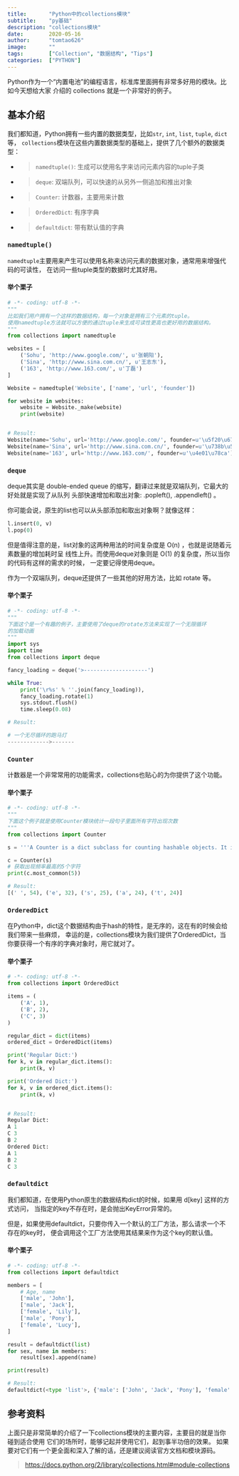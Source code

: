 ```yaml
---
title:       "Python中的collections模块"
subtitle:    "py基础"
description: "collections模块"
date:        2020-05-16
author:      "tomtao626"
image:       ""
tags:        ["Collection", "数据结构", "Tips"]
categories:  ["PYTHON"]
---
```


Python作为一个“内置电池”的编程语言，标准库里面拥有非常多好用的模块。比如今天想给大家 介绍的 collections 就是一个非常好的例子。

## 基本介绍
我们都知道，Python拥有一些内置的数据类型，比如`str`, `int`, `list`, `tuple`, `dict`等， `collections`模块在这些内置数据类型的基础上，提供了几个额外的数据类型：

+ > `namedtuple()`: 生成可以使用名字来访问元素内容的tuple子类
+ > `deque`: 双端队列，可以快速的从另外一侧追加和推出对象
+ > `Counter`: 计数器，主要用来计数
+ > `OrderedDict`: 有序字典
+ > `defaultdict`: 带有默认值的字典

### `namedtuple()`
`namedtuple`主要用来产生可以使用名称来访问元素的数据对象，通常用来增强代码的可读性， 在访问一些tuple类型的数据时尤其好用。

#### 举个栗子
```python
# -*- coding: utf-8 -*-
"""
比如我们用户拥有一个这样的数据结构，每一个对象是拥有三个元素的tuple。
使用namedtuple方法就可以方便的通过tuple来生成可读性更高也更好用的数据结构。
"""
from collections import namedtuple

websites = [
    ('Sohu', 'http://www.google.com/', u'张朝阳'),
    ('Sina', 'http://www.sina.com.cn/', u'王志东'),
    ('163', 'http://www.163.com/', u'丁磊')
]

Website = namedtuple('Website', ['name', 'url', 'founder'])

for website in websites:
    website = Website._make(website)
    print(website)


# Result:
Website(name='Sohu', url='http://www.google.com/', founder=u'\u5f20\u671d\u9633')
Website(name='Sina', url='http://www.sina.com.cn/', founder=u'\u738b\u5fd7\u4e1c')
Website(name='163', url='http://www.163.com/', founder=u'\u4e01\u78ca')
```

### `deque`
deque其实是 double-ended queue 的缩写，翻译过来就是双端队列，它最大的好处就是实现了从队列 头部快速增加和取出对象: .popleft(), .appendleft() 。

你可能会说，原生的list也可以从头部添加和取出对象啊？就像这样：

```python
l.insert(0, v)
l.pop(0)
```

但是值得注意的是，list对象的这两种用法的时间复杂度是 O(n) ，也就是说随着元素数量的增加耗时呈 线性上升。而使用deque对象则是 O(1) 的复杂度，所以当你的代码有这样的需求的时候， 一定要记得使用deque。

作为一个双端队列，deque还提供了一些其他的好用方法，比如 rotate 等。

#### 举个栗子
```python
# -*- coding: utf-8 -*-
"""
下面这个是一个有趣的例子，主要使用了deque的rotate方法来实现了一个无限循环
的加载动画
"""
import sys
import time
from collections import deque

fancy_loading = deque('>--------------------')

while True:
    print('\r%s' % ''.join(fancy_loading)),
    fancy_loading.rotate(1)
    sys.stdout.flush()
    time.sleep(0.08)

# Result:

# 一个无尽循环的跑马灯
------------->-------
```

### `Counter`
计数器是一个非常常用的功能需求，collections也贴心的为你提供了这个功能。

#### 举个栗子
```python
# -*- coding: utf-8 -*-
"""
下面这个例子就是使用Counter模块统计一段句子里面所有字符出现次数
"""
from collections import Counter

s = '''A Counter is a dict subclass for counting hashable objects. It is an unordered collection where elements are stored as dictionary keys and their counts are stored as dictionary values. Counts are allowed to be any integer value including zero or negative counts. The Counter class is similar to bags or multisets in other languages.'''.lower()

c = Counter(s)
# 获取出现频率最高的5个字符
print(c.most_common(5))

# Result:
[(' ', 54), ('e', 32), ('s', 25), ('a', 24), ('t', 24)]
```

### `OrderedDict`
在Python中，dict这个数据结构由于hash的特性，是无序的，这在有的时候会给我们带来一些麻烦， 幸运的是，collections模块为我们提供了OrderedDict，当你要获得一个有序的字典对象时，用它就对了。

#### 举个栗子
```python
# -*- coding: utf-8 -*-
from collections import OrderedDict

items = (
    ('A', 1),
    ('B', 2),
    ('C', 3)
)

regular_dict = dict(items)
ordered_dict = OrderedDict(items)

print('Regular Dict:')
for k, v in regular_dict.items():
    print(k, v)

print('Ordered Dict:')
for k, v in ordered_dict.items():
    print(k, v)


# Result:
Regular Dict:
A 1
C 3
B 2
Ordered Dict:
A 1
B 2
C 3
```

### `defaultdict`
我们都知道，在使用Python原生的数据结构dict的时候，如果用 d[key] 这样的方式访问， 当指定的key不存在时，是会抛出KeyError异常的。

但是，如果使用defaultdict，只要你传入一个默认的工厂方法，那么请求一个不存在的key时， 便会调用这个工厂方法使用其结果来作为这个key的默认值。

#### 举个栗子
```python
# -*- coding: utf-8 -*-
from collections import defaultdict

members = [
    # Age, name
    ['male', 'John'],
    ['male', 'Jack'],
    ['female', 'Lily'],
    ['male', 'Pony'],
    ['female', 'Lucy'],
]

result = defaultdict(list)
for sex, name in members:
    result[sex].append(name)

print(result)

# Result:
defaultdict(<type 'list'>, {'male': ['John', 'Jack', 'Pony'], 'female': ['Lily', 'Lucy']})
```
## 参考资料
上面只是非常简单的介绍了一下collections模块的主要内容，主要目的就是当你碰到适合使用 它们的场所时，能够记起并使用它们，起到事半功倍的效果。
如果要对它们有一个更全面和深入了解的话，还是建议阅读官方文档和模块源码。
> https://docs.python.org/2/library/collections.html#module-collections